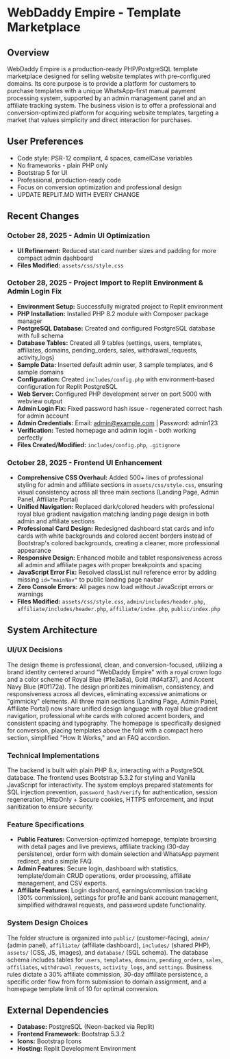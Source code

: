 # WebDaddy Empire - Template Marketplace

## Overview
WebDaddy Empire is a production-ready PHP/PostgreSQL template marketplace designed for selling website templates with pre-configured domains. Its core purpose is to provide a platform for customers to purchase templates with a unique WhatsApp-first manual payment processing system, supported by an admin management panel and an affiliate tracking system. The business vision is to offer a professional and conversion-optimized platform for acquiring website templates, targeting a market that values simplicity and direct interaction for purchases.

## User Preferences
- Code style: PSR-12 compliant, 4 spaces, camelCase variables
- No frameworks - plain PHP only
- Bootstrap 5 for UI
- Professional, production-ready code
- Focus on conversion optimization and professional design
- UPDATE REPLIT.MD WITH EVERY CHANGE

## Recent Changes

### October 28, 2025 - Admin UI Optimization
- **UI Refinement:** Reduced stat card number sizes and padding for more compact admin dashboard
- **Files Modified:** `assets/css/style.css`

### October 28, 2025 - Project Import to Replit Environment & Admin Login Fix
- **Environment Setup:** Successfully migrated project to Replit environment
- **PHP Installation:** Installed PHP 8.2 module with Composer package manager
- **PostgreSQL Database:** Created and configured PostgreSQL database with full schema
- **Database Tables:** Created all 9 tables (settings, users, templates, affiliates, domains, pending_orders, sales, withdrawal_requests, activity_logs)
- **Sample Data:** Inserted default admin user, 3 sample templates, and 6 sample domains
- **Configuration:** Created `includes/config.php` with environment-based configuration for Replit PostgreSQL
- **Web Server:** Configured PHP development server on port 5000 with webview output
- **Admin Login Fix:** Fixed password hash issue - regenerated correct hash for admin account
- **Admin Credentials:** Email: admin@example.com | Password: admin123
- **Verification:** Tested homepage and admin login - both working perfectly
- **Files Created/Modified:** `includes/config.php`, `.gitignore`

### October 28, 2025 - Frontend UI Enhancement
- **Comprehensive CSS Overhaul:** Added 500+ lines of professional styling for admin and affiliate sections in `assets/css/style.css`, ensuring visual consistency across all three main sections (Landing Page, Admin Panel, Affiliate Portal)
- **Unified Navigation:** Replaced dark/colored headers with professional royal blue gradient navigation matching landing page design in both admin and affiliate sections
- **Professional Card Design:** Redesigned dashboard stat cards and info cards with white backgrounds and colored accent borders instead of Bootstrap's colored backgrounds, creating a cleaner, more professional appearance
- **Responsive Design:** Enhanced mobile and tablet responsiveness across all admin and affiliate pages with proper breakpoints and spacing
- **JavaScript Error Fix:** Resolved classList null reference error by adding missing `id="mainNav"` to public landing page navbar
- **Zero Console Errors:** All pages now load without JavaScript errors or warnings
- **Files Modified:** `assets/css/style.css`, `admin/includes/header.php`, `affiliate/includes/header.php`, `affiliate/index.php`, `public/index.php`

## System Architecture

### UI/UX Decisions
The design theme is professional, clean, and conversion-focused, utilizing a brand identity centered around "WebDaddy Empire" with a royal crown logo and a color scheme of Royal Blue (#1e3a8a), Gold (#d4af37), and Accent Navy Blue (#0f172a). The design prioritizes minimalism, consistency, and responsiveness across all devices, eliminating excessive animations or "gimmicky" elements. All three main sections (Landing Page, Admin Panel, Affiliate Portal) now share unified design language with royal blue gradient navigation, professional white cards with colored accent borders, and consistent spacing and typography. The homepage is specifically designed for conversion, placing templates above the fold with a compact hero section, simplified "How It Works," and an FAQ accordion.

### Technical Implementations
The backend is built with plain PHP 8.x, interacting with a PostgreSQL database. The frontend uses Bootstrap 5.3.2 for styling and Vanilla JavaScript for interactivity. The system employs prepared statements for SQL injection prevention, `password_hash/verify` for authentication, session regeneration, HttpOnly + Secure cookies, HTTPS enforcement, and input sanitization to ensure security.

### Feature Specifications
- **Public Features:** Conversion-optimized homepage, template browsing with detail pages and live previews, affiliate tracking (30-day persistence), order form with domain selection and WhatsApp payment redirect, and a simple FAQ.
- **Admin Features:** Secure login, dashboard with statistics, template/domain CRUD operations, order processing, affiliate management, and CSV exports.
- **Affiliate Features:** Login dashboard, earnings/commission tracking (30% commission), settings for profile and bank account management, simplified withdrawal requests, and password update functionality.

### System Design Choices
The folder structure is organized into `public/` (customer-facing), `admin/` (admin panel), `affiliate/` (affiliate dashboard), `includes/` (shared PHP), `assets/` (CSS, JS, images), and `database/` (SQL schema). The database schema includes tables for `users`, `templates`, `domains`, `pending_orders`, `sales`, `affiliates`, `withdrawal_requests`, `activity_logs`, and `settings`. Business rules dictate a 30% affiliate commission, 30-day affiliate persistence, a specific order flow from form submission to domain assignment, and a homepage template limit of 10 for optimal conversion.

## External Dependencies
- **Database:** PostgreSQL (Neon-backed via Replit)
- **Frontend Framework:** Bootstrap 5.3.2
- **Icons:** Bootstrap Icons
- **Hosting:** Replit Development Environment